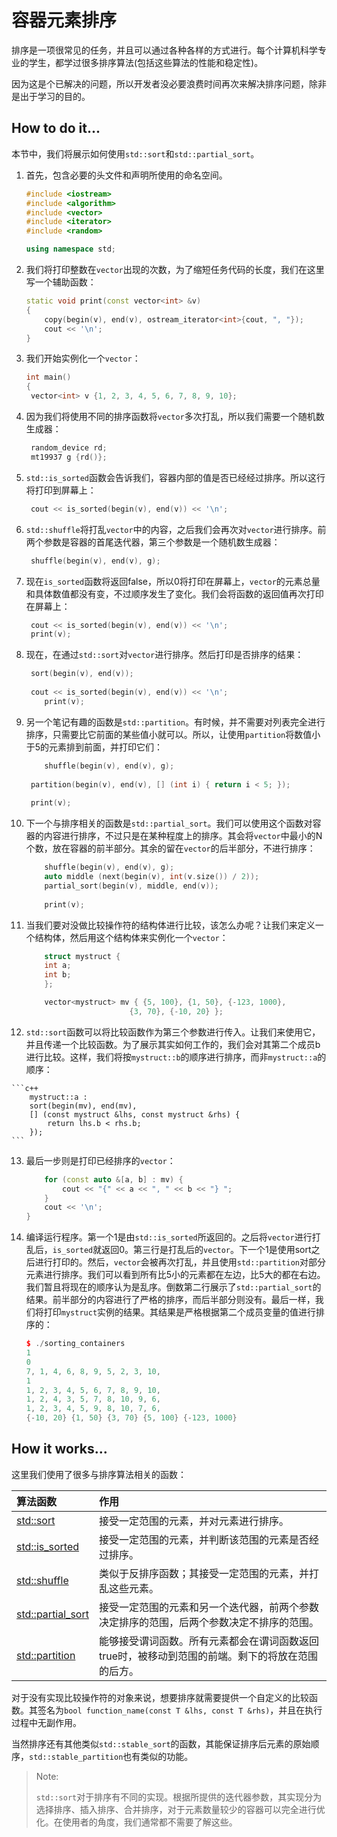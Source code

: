 # 容器元素排序

排序是一项很常见的任务，并且可以通过各种各样的方式进行。每个计算机科学专业的学生，都学过很多排序算法(包括这些算法的性能和稳定性)。

因为这是个已解决的问题，所以开发者没必要浪费时间再次来解决排序问题，除非是出于学习的目的。

## How to do it...

本节中，我们将展示如何使用`std::sort`和`std::partial_sort`。

1. 首先，包含必要的头文件和声明所使用的命名空间。

   ```c++
   #include <iostream>
   #include <algorithm>
   #include <vector>
   #include <iterator>
   #include <random>

   using namespace std;
   ```

2. 我们将打印整数在`vector`出现的次数，为了缩短任务代码的长度，我们在这里写一个辅助函数：

   ```c++
   static void print(const vector<int> &v)
   {
       copy(begin(v), end(v), ostream_iterator<int>{cout, ", "});
       cout << '\n';
   }
   ```

3. 我们开始实例化一个`vector`：

   ```c++
   int main()
   {
   	vector<int> v {1, 2, 3, 4, 5, 6, 7, 8, 9, 10};
   ```

4. 因为我们将使用不同的排序函数将`vector`多次打乱，所以我们需要一个随机数生成器：

   ```c++
   	random_device rd;
   	mt19937 g {rd()};
   ```

5. `std::is_sorted`函数会告诉我们，容器内部的值是否已经经过排序。所以这行将打印到屏幕上：

   ```c++
   	cout << is_sorted(begin(v), end(v)) << '\n';
   ```

6. `std::shuffle`将打乱`vector`中的内容，之后我们会再次对`vector`进行排序。前两个参数是容器的首尾迭代器，第三个参数是一个随机数生成器：

   ```c++
   	shuffle(begin(v), end(v), g);
   ```

7. 现在`is_sorted`函数将返回false，所以0将打印在屏幕上，`vector`的元素总量和具体数值都没有变，不过顺序发生了变化。我们会将函数的返回值再次打印在屏幕上：

   ```c++
   	cout << is_sorted(begin(v), end(v)) << '\n';
   	print(v);
   ```

8. 现在，在通过`std::sort`对`vector`进行排序。然后打印是否排序的结果：

   ```c++
   	sort(begin(v), end(v));
       
   	cout << is_sorted(begin(v), end(v)) << '\n';
       print(v);
   ```

9. 另一个笔记有趣的函数是`std::partition`。有时候，并不需要对列表完全进行排序，只需要比它前面的某些值小就可以。所以，让使用`partition`将数值小于5的元素排到前面，并打印它们：

   ```c++
       shuffle(begin(v), end(v), g);
       
   	partition(begin(v), end(v), [] (int i) { return i < 5; });
       
   	print(v); 
   ```

10. 下一个与排序相关的函数是`std::partial_sort`。我们可以使用这个函数对容器的内容进行排序，不过只是在某种程度上的排序。其会将`vector`中最小的N个数，放在容器的前半部分。其余的留在`vector`的后半部分，不进行排序：

    ```c++
        shuffle(begin(v), end(v), g);
        auto middle (next(begin(v), int(v.size()) / 2));
        partial_sort(begin(v), middle, end(v));
        
    	print(v);
    ```

11. 当我们要对没做比较操作符的结构体进行比较，该怎么办呢？让我们来定义一个结构体，然后用这个结构体来实例化一个`vector`：

    ```c++
        struct mystruct {
        int a;
        int b;
        };

        vector<mystruct> mv { {5, 100}, {1, 50}, {-123, 1000},
        				   {3, 70}, {-10, 20} };
    ```

12.  `std::sort`函数可以将比较函数作为第三个参数进行传入。让我们来使用它，并且传递一个比较函数。为了展示其实如何工作的，我们会对其第二个成员b进行比较。这样，我们将按`mystruct::b`的顺序进行排序，而非`mystruct::a`的顺序：

    ```c++
        mystruct::a :
        sort(begin(mv), end(mv),
        [] (const mystruct &lhs, const mystruct &rhs) {
            return lhs.b < rhs.b;
        });
    ```

13. 最后一步则是打印已经排序的`vector`：

    ```c++
        for (const auto &[a, b] : mv) {
        	cout << "{" << a << ", " << b << "} ";
        }
        cout << '\n';
    }
    ```

14. 编译运行程序。第一个1是由`std::is_sorted`所返回的。之后将`vector`进行打乱后，`is_sorted`就返回0。第三行是打乱后的`vector`。下一个1是使用sort之后进行打印的。然后，`vector`会被再次打乱，并且使用`std::partition`对部分元素进行排序。我们可以看到所有比5小的元素都在左边，比5大的都在右边。我们暂且将现在的顺序认为是乱序。倒数第二行展示了`std::partial_sort`的结果。前半部分的内容进行了严格的排序，而后半部分则没有。最后一样，我们将打印`mystruct`实例的结果。其结果是严格根据第二个成员变量的值进行排序的：

    ```c++
    $ ./sorting_containers
    1
    0
    7, 1, 4, 6, 8, 9, 5, 2, 3, 10,
    1
    1, 2, 3, 4, 5, 6, 7, 8, 9, 10,
    1, 2, 4, 3, 5, 7, 8, 10, 9, 6,
    1, 2, 3, 4, 5, 9, 8, 10, 7, 6,
    {-10, 20} {1, 50} {3, 70} {5, 100} {-123, 1000}
    ```

## How it works...

这里我们使用了很多与排序算法相关的函数：

| 算法函数                                                     | 作用                                                         |
| :----------------------------------------------------------- | :----------------------------------------------------------- |
| [std::sort](https://zh.cppreference.com/w/cpp/algorithm/sort) | 接受一定范围的元素，并对元素进行排序。                       |
| [std::is_sorted](https://zh.cppreference.com/w/cpp/algorithm/is_sorted) | 接受一定范围的元素，并判断该范围的元素是否经过排序。         |
| [std::shuffle](https://zh.cppreference.com/w/cpp/algorithm/random_shuffle) | 类似于反排序函数；其接受一定范围的元素，并打乱这些元素。     |
| [std::partial_sort](https://zh.cppreference.com/w/cpp/algorithm/partial_sort) | 接受一定范围的元素和另一个迭代器，前两个参数决定排序的范围，后两个参数决定不排序的范围。 |
| [std::partition](https://zh.cppreference.com/w/cpp/algorithm/partition) | 能够接受谓词函数。所有元素都会在谓词函数返回true时，被移动到范围的前端。剩下的将放在范围的后方。 |

对于没有实现比较操作符的对象来说，想要排序就需要提供一个自定义的比较函数。其签名为`bool function_name(const T &lhs, const T &rhs)`，并且在执行过程中无副作用。

当然排序还有其他类似`std::stable_sort`的函数，其能保证排序后元素的原始顺序，`std::stable_partition`也有类似的功能。

> Note:
>
> `std::sort`对于排序有不同的实现。根据所提供的迭代器参数，其实现分为选择排序、插入排序、合并排序，对于元素数量较少的容器可以完全进行优化。在使用者的角度，我们通常都不需要了解这些。